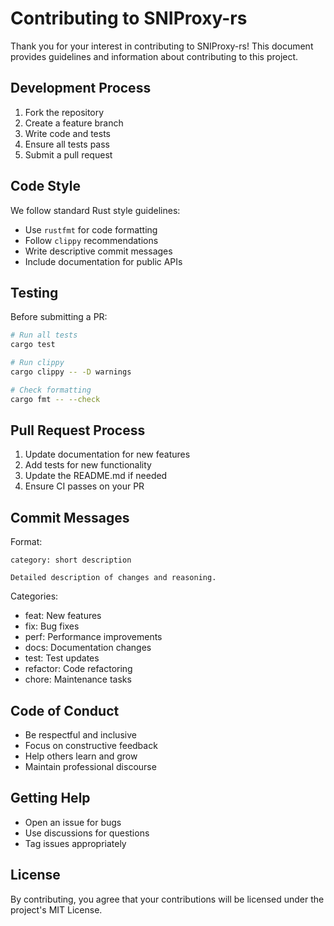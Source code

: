 # Contributing to SNIProxy-rs

Thank you for your interest in contributing to SNIProxy-rs! This document provides guidelines and information about contributing to this project.

## Development Process

1. Fork the repository
2. Create a feature branch
3. Write code and tests
4. Ensure all tests pass
5. Submit a pull request

## Code Style

We follow standard Rust style guidelines:
- Use `rustfmt` for code formatting
- Follow `clippy` recommendations
- Write descriptive commit messages
- Include documentation for public APIs

## Testing

Before submitting a PR:
```bash
# Run all tests
cargo test

# Run clippy
cargo clippy -- -D warnings

# Check formatting
cargo fmt -- --check
```

## Pull Request Process

1. Update documentation for new features
2. Add tests for new functionality
3. Update the README.md if needed
4. Ensure CI passes on your PR

## Commit Messages

Format:
```
category: short description

Detailed description of changes and reasoning.
```

Categories:
- feat: New features
- fix: Bug fixes
- perf: Performance improvements
- docs: Documentation changes
- test: Test updates
- refactor: Code refactoring
- chore: Maintenance tasks

## Code of Conduct

- Be respectful and inclusive
- Focus on constructive feedback
- Help others learn and grow
- Maintain professional discourse

## Getting Help

- Open an issue for bugs
- Use discussions for questions
- Tag issues appropriately

## License

By contributing, you agree that your contributions will be licensed under the project's MIT License.
